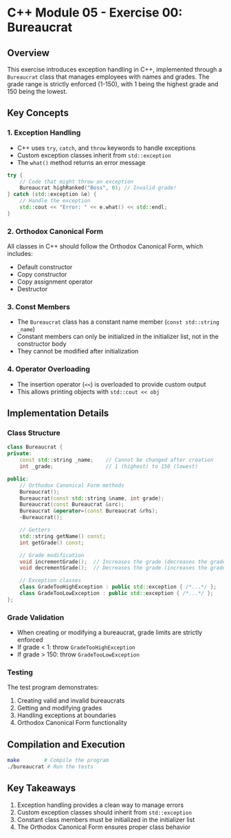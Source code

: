 # C++ Module 05 - Exercise 00: Bureaucrat

## Overview

This exercise introduces exception handling in C++, implemented through a `Bureaucrat` class that manages employees with names and grades. The grade range is strictly enforced (1-150), with 1 being the highest grade and 150 being the lowest.

## Key Concepts

### 1. Exception Handling

- C++ uses `try`, `catch`, and `throw` keywords to handle exceptions
- Custom exception classes inherit from `std::exception`
- The `what()` method returns an error message

```cpp
try {
    // Code that might throw an exception
    Bureaucrat highRanked("Boss", 0); // Invalid grade!
} catch (std::exception &e) {
    // Handle the exception
    std::cout << "Error: " << e.what() << std::endl;
}
```

### 2. Orthodox Canonical Form

All classes in C++ should follow the Orthodox Canonical Form, which includes:

- Default constructor
- Copy constructor
- Copy assignment operator
- Destructor

### 3. Const Members

- The `Bureaucrat` class has a constant name member (`const std::string _name`)
- Constant members can only be initialized in the initializer list, not in the constructor body
- They cannot be modified after initialization

### 4. Operator Overloading

- The insertion operator (`<<`) is overloaded to provide custom output
- This allows printing objects with `std::cout << obj`

## Implementation Details

### Class Structure

```cpp
class Bureaucrat {
private:
    const std::string _name;    // Cannot be changed after creation
    int _grade;                 // 1 (highest) to 150 (lowest)

public:
    // Orthodox Canonical Form methods
    Bureaucrat();
    Bureaucrat(const std::string &name, int grade);
    Bureaucrat(const Bureaucrat &src);
    Bureaucrat &operator=(const Bureaucrat &rhs);
    ~Bureaucrat();

    // Getters
    std::string getName() const;
    int getGrade() const;

    // Grade modification
    void incrementGrade();  // Increases the grade (decreases the grade value)
    void decrementGrade();  // Decreases the grade (increases the grade value)

    // Exception classes
    class GradeTooHighException : public std::exception { /*...*/ };
    class GradeTooLowException : public std::exception { /*...*/ };
};
```

### Grade Validation

- When creating or modifying a bureaucrat, grade limits are strictly enforced
- If grade < 1: throw `GradeTooHighException`
- If grade > 150: throw `GradeTooLowException`

### Testing

The test program demonstrates:

1. Creating valid and invalid bureaucrats
2. Getting and modifying grades
3. Handling exceptions at boundaries
4. Orthodox Canonical Form functionality

## Compilation and Execution

```bash
make        # Compile the program
./bureaucrat # Run the tests
```

## Key Takeaways

1. Exception handling provides a clean way to manage errors
2. Custom exception classes should inherit from `std::exception`
3. Constant class members must be initialized in the initializer list
4. The Orthodox Canonical Form ensures proper class behavior
